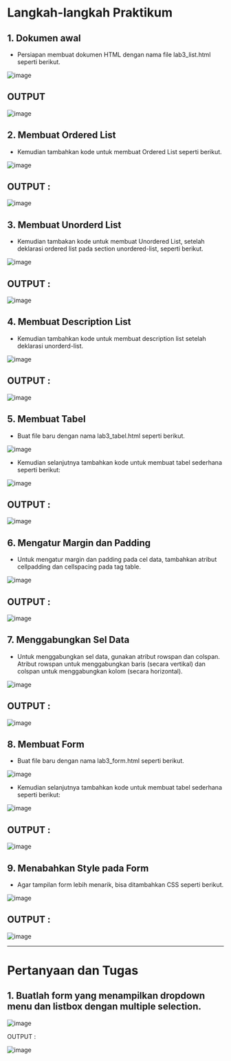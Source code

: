 # Langkah-langkah Praktikum
## 1. Dokumen awal
- Persiapan membuat dokumen HTML dengan nama file lab3_list.html seperti berikut.

![image](https://github.com/verz666/Lab3Web/assets/115523263/ab6b1f70-c597-4a6e-a7ab-04a2565dac43)

## OUTPUT

![image](https://github.com/verz666/Lab3Web/assets/115523263/4489d597-38d8-4f4e-931f-55ef66313c72)

## 2. Membuat Ordered List
- Kemudian tambahkan kode untuk membuat Ordered List seperti berikut.

![image](https://github.com/verz666/Lab3Web/assets/115523263/9829964b-f3c9-4682-873f-936213dd0b23)

## OUTPUT :

![image](https://github.com/verz666/Lab3Web/assets/115523263/927cf616-48a1-43ec-bb6b-05e1801bbcc7)

## 3. Membuat Unorderd List
- Kemudian tambakan kode untuk membuat Unordered List, setelah deklarasi ordered list pada section unordered-list, seperti berikut.

![image](https://github.com/verz666/Lab3Web/assets/115523263/34dc8f86-cf1f-4ae9-9ee7-ed63a4071eee)

## OUTPUT :


![image](https://github.com/verz666/Lab3Web/assets/115523263/fc6e48d0-6715-4d3b-bb10-da6325bf9f64)

## 4. Membuat Description List
- Kemudian tambahkan kode untuk membuat description list setelah deklarasi unorderd-list.

![image](https://github.com/verz666/Lab3Web/assets/115523263/975366b5-20d0-407e-bdeb-83095c87fe61)

## OUTPUT :

![image](https://github.com/verz666/Lab3Web/assets/115523263/5bac668d-6bf3-4c3a-b2b3-fc85b97333c3)

## 5. Membuat Tabel
- Buat file baru dengan nama lab3_tabel.html seperti berikut.

![image](https://github.com/verz666/Lab3Web/assets/115523263/87bfe072-02be-44c2-854a-f1809637a75e)

 - Kemudian selanjutnya tambahkan kode untuk membuat tabel sederhana seperti berikut:

![image](https://github.com/verz666/Lab3Web/assets/115523263/0fb0b099-70eb-4aa3-8d01-b4c0ac2dfed7)

## OUTPUT :

![image](https://github.com/verz666/Lab3Web/assets/115523263/649dbfd4-0117-4636-9ce4-ebb80b75cba4)

## 6. Mengatur Margin dan Padding
- Untuk mengatur margin dan padding pada cel data, tambahkan atribut cellpadding dan cellspacing pada tag table.

![image](https://github.com/verz666/Lab3Web/assets/115523263/223b3d56-ac30-4a3e-b758-6cc2ba6d8ba5)

## OUTPUT :

![image](https://github.com/verz666/Lab3Web/assets/115523263/5fae369a-f4d7-48ea-bb99-b79951ad2bf0)

## 7. Menggabungkan Sel Data
- Untuk menggabungkan sel data, gunakan atribut rowspan dan colspan. Atribut rowspan untuk menggabungkan baris (secara vertikal) dan colspan untuk menggabungkan kolom (secara horizontal).

![image](https://github.com/verz666/Lab3Web/assets/115523263/5997d2f8-f8e0-43b9-ac2e-3a3e444d6b11)

## OUTPUT :

![image](https://github.com/verz666/Lab3Web/assets/115523263/7635786b-3164-4c53-adf0-c968cc94f45c)

## 8. Membuat Form
- Buat file baru dengan nama lab3_form.html seperti berikut.

![image](https://github.com/verz666/Lab3Web/assets/115523263/6194f0cb-28ae-4957-b7dd-2e3e978a3d59)

- Kemudian selanjutnya tambahkan kode untuk membuat tabel sederhana seperti berikut:

![image](https://github.com/verz666/Lab3Web/assets/115523263/fd390be2-26a8-4bd8-80ec-256a907ddd36)

## OUTPUT :

![image](https://github.com/verz666/Lab3Web/assets/115523263/5b78c63d-5610-485e-9502-aa7d69588e87)

## 9. Menabahkan Style pada Form
- Agar tampilan form lebih menarik, bisa ditambahkan CSS seperti berikut.

![image](https://github.com/verz666/Lab3Web/assets/115523263/656e9800-7455-4218-bbae-fb058ae32881)

## OUTPUT :

![image](https://github.com/verz666/Lab3Web/assets/115523263/b58cd21b-9255-4744-9a58-76bddb43724b)

------------------------

# Pertanyaan dan Tugas
## 1. Buatlah form yang menampilkan dropdown menu dan listbox dengan multiple selection.

![image](https://github.com/verz666/Lab3Web/assets/115523263/f22c6d0b-5c82-4386-8301-cd7b8702ad03)

OUTPUT :

![image](https://github.com/verz666/Lab3Web/assets/115523263/8a8f6684-5b24-46c7-8efe-41fd74de6515)
